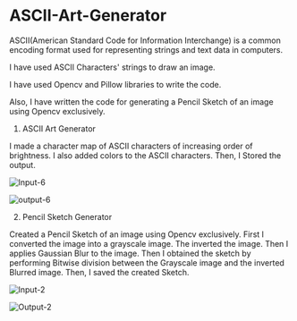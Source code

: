 # ASCII-Art-Generator

ASCII(American Standard Code for Information Interchange) is a common encoding format used for representing strings and text data in computers.

I have used ASCII Characters' strings to draw an image.

I have used Opencv and Pillow libraries to write the code.

Also, I have written the code for generating a Pencil Sketch of an image using Opencv exclusively.

1. ASCII Art Generator

I made a character map of ASCII characters of increasing order of brightness.
I also added colors to the ASCII characters.
Then, I Stored the output.

![Input-6](https://user-images.githubusercontent.com/99754070/174424843-8f689ee2-5c78-4360-a6e1-41b175e451b2.jpg)


![output-6](https://user-images.githubusercontent.com/99754070/174424849-6d255325-3dad-4da5-b6f3-f5c4162b4965.jpg)



2. Pencil Sketch Generator

Created a Pencil Sketch of an image using Opencv exclusively.
First I converted the image into a grayscale image.
The inverted the image.
Then I applies Gaussian Blur to the image.
Then I obtained the sketch by performing Bitwise division between the Grayscale image and the inverted Blurred image.
Then, I saved the created Sketch.

![Input-2](https://user-images.githubusercontent.com/99754070/174424897-fc54ad61-2344-44a7-b8f0-a2fa838c43c6.jpg)


![Output-2](https://user-images.githubusercontent.com/99754070/174424888-e9b57069-17c3-45c1-b548-74cfda6dad6f.png)


